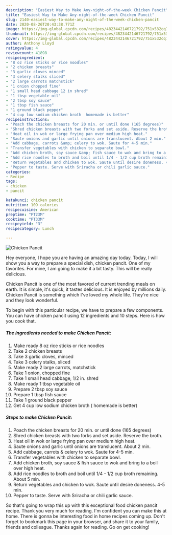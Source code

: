 ```yaml
---
description: "Easiest Way to Make Any-night-of-the-week Chicken Pancit"
title: "Easiest Way to Make Any-night-of-the-week Chicken Pancit"
slug: 2140-easiest-way-to-make-any-night-of-the-week-chicken-pancit
date: 2020-08-26T20:43:38.771Z
image: https://img-global.cpcdn.com/recipes/4823442146721792/751x532cq70/chicken-pancit-recipe-main-photo.jpg
thumbnail: https://img-global.cpcdn.com/recipes/4823442146721792/751x532cq70/chicken-pancit-recipe-main-photo.jpg
cover: https://img-global.cpcdn.com/recipes/4823442146721792/751x532cq70/chicken-pancit-recipe-main-photo.jpg
author: Anthony Lloyd
ratingvalue: 4
reviewcount: 41898
recipeingredient:
- "8 oz rice sticks or rice noodles"
- "2 chicken breasts"
- "3 garlic cloves minced"
- "3 celery stalks sliced"
- "2 large carrots matchstick"
- "1 onion chopped fine"
- "1 small head cabbage 12 in shred"
- "1 tbsp vegetable oil"
- "2 tbsp soy sauce"
- "1 tbsp fish sauce"
- "1 ground black pepper"
- "4 cup low sodium chicken broth  homemade is better"
recipeinstructions:
- "Poach the chicken breasts for 20 min. or until done (165 degrees)"
- "Shred chicken breasts with two forks and set aside. Reserve the broth."
- "Heat oil in wok or large frying pan over medium high heat."
- "Saute onions and garlic until onions are translucent. About 2 min."
- "Add cabbage, carrots &amp; celery to wok. Saute for 4-5 min."
- "Transfer vegetables with chicken to separate bowl."
- "Add chicken broth, soy sauce &amp; fish sauce to wok and bring to a boil over high heat."
- "Add rice noodles to broth and boil until 1/4 - 1/2 cup broth remaining. About 5 min."
- "Return vegetables and chicken to wok. Saute until desire doneness. 4-5 min."
- "Pepper to taste. Serve with Sriracha or chili garlic sauce."
categories:
- Recipe
tags:
- chicken
- pancit

katakunci: chicken pancit 
nutrition: 109 calories
recipecuisine: American
preptime: "PT23M"
cooktime: "PT33M"
recipeyield: "3"
recipecategory: Lunch

---
```



![Chicken Pancit](https://img-global.cpcdn.com/recipes/4823442146721792/751x532cq70/chicken-pancit-recipe-main-photo.jpg)

Hey everyone, I hope you are having an amazing day today. Today, I will show you a way to prepare a special dish, chicken pancit. One of my favorites. For mine, I am going to make it a bit tasty. This will be really delicious.



Chicken Pancit is one of the most favored of current trending meals on earth. It is simple, it's quick, it tastes delicious. It is enjoyed by millions daily. Chicken Pancit is something which I've loved my whole life. They're nice and they look wonderful.


To begin with this particular recipe, we have to prepare a few components. You can have chicken pancit using 12 ingredients and 10 steps. Here is how you cook that.

<!--inarticleads1-->

##### The ingredients needed to make Chicken Pancit:

1. Make ready 8 oz rice sticks or rice noodles
1. Take 2 chicken breasts
1. Take 3 garlic cloves, minced
1. Take 3 celery stalks, sliced
1. Make ready 2 large carrots, matchstick
1. Take 1 onion, chopped fine
1. Take 1 small head cabbage, 1/2 in. shred
1. Make ready 1 tbsp vegetable oil
1. Prepare 2 tbsp soy sauce
1. Prepare 1 tbsp fish sauce
1. Take 1 ground black pepper
1. Get 4 cup low sodium chicken broth ( homemade is better)




<!--inarticleads2-->

##### Steps to make Chicken Pancit:

1. Poach the chicken breasts for 20 min. or until done (165 degrees)
1. Shred chicken breasts with two forks and set aside. Reserve the broth.
1. Heat oil in wok or large frying pan over medium high heat.
1. Saute onions and garlic until onions are translucent. About 2 min.
1. Add cabbage, carrots &amp; celery to wok. Saute for 4-5 min.
1. Transfer vegetables with chicken to separate bowl.
1. Add chicken broth, soy sauce &amp; fish sauce to wok and bring to a boil over high heat.
1. Add rice noodles to broth and boil until 1/4 - 1/2 cup broth remaining. About 5 min.
1. Return vegetables and chicken to wok. Saute until desire doneness. 4-5 min.
1. Pepper to taste. Serve with Sriracha or chili garlic sauce.




So that's going to wrap this up with this exceptional food chicken pancit recipe. Thank you very much for reading. I'm confident you can make this at home. There is gonna be interesting food in home recipes coming up. Don't forget to bookmark this page in your browser, and share it to your family, friends and colleague. Thanks again for reading. Go on get cooking!
